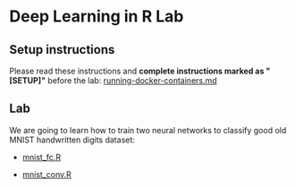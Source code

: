 # Deep Learning in R Lab

## Setup instructions

Please read these instructions and **complete instructions marked as "[SETUP]"** before the lab:
[running-docker-containers.md](running-docker-containers.md)


## Lab

We are going to learn how to train two neural networks to classify good old MNIST handwritten digits dataset:

- [mnist_fc.R](mnist_fc.R)

- [mnist_conv.R](mnist_conv.R)

